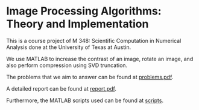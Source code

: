 # Image Processing Algorithms: Theory and Implementation
This is a course project of M 348: Scientific Computation in Numerical Analysis done at the University of Texas at Austin.

We use MATLAB to increase the contrast of an image, rotate an image, and also perform compression using SVD truncation.

The problems that we aim to answer can be found at [problems.pdf](https://github.com/lee-wei-xuan/image_processing_algorithms/blob/main/problems.pdf).

A detailed report can be found at [report.pdf](https://github.com/lee-wei-xuan/image_processing_algorithms/blob/main/report.pdf).

Furthermore, the MATLAB scripts used can be found at [scripts](https://github.com/lee-wei-xuan/image_processing_algorithms/tree/main/scripts).
